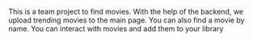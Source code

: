 This is a team project to find movies. With the help of the backend, we upload trending movies to the main page. You can also find a movie by name. You can interact with movies and add them to your library

